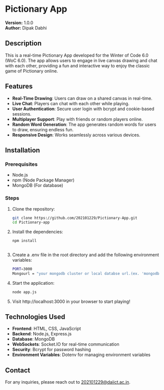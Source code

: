 # Pictionary App

**Version:** 1.0.0  
**Author:** Dipak Dabhi

## Description

This is a real-time Pictionary App developed for the Winter of Code 6.0 (WoC 6.0). The app allows users to engage in live canvas drawing and chat with each other, providing a fun and interactive way to enjoy the classic game of Pictionary online.

## Features

- **Real-Time Drawing**: Users can draw on a shared canvas in real-time.
- **Live Chat**: Players can chat with each other while playing.
- **User Authentication**: Secure user login with bcrypt and cookie-based sessions.
- **Multiplayer Support**: Play with friends or random players online.
- **Random Word Generation**: The app generates random words for users to draw, ensuring endless fun.
- **Responsive Design**: Works seamlessly across various devices.

## Installation

### Prerequisites

- Node.js
- npm (Node Package Manager)
- MongoDB (For database)

### Steps

1. Clone the repository:
   ```bash
   git clone https://github.com/202101229/Pictionary-App.git
   cd Pictionary-app

2. Install the dependencies:
   ```bash
   npm install
  
3. Create a .env file in the root directory and add the following environment variables:
   ```bash
   PORT=3000
   Mongourl = "your mongodb cluster or local databse url.(ex. 'mongodb://127.0.0.1:27017/DB_Name')"
   
4. Start the application:
   ```bash
   node app.js
   
5. Visit http://localhost:3000 in your browser to start playing!

## Technologies Used

- **Frontend**: HTML, CSS, JavaScript
- **Backend**: Node.js, Express.js
- **Database**: MongoDB
- **WebSockets**: Socket.IO for real-time communication
- **Security**: Bcrypt for password hashing
- **Environment Variables**: Dotenv for managing environment variables


## Contact

For any inquiries, please reach out to 202101229@daiict.ac.in.


